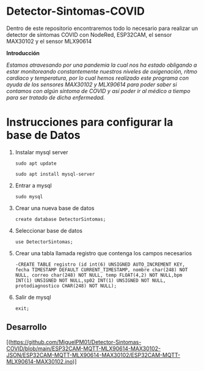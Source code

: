 # Detector-Sintomas-COVID
Dentro de este repositorio encontraremos todo lo necesario para realizar un detector de síntomas COVID con NodeRed, ESP32CAM, el sensor MAX30102 y el sensor MLX90614

**Introducción**

*Estamos atravesando por una pandemia la cual nos ha estado obligando a estar monitoreando constantemente nuestros niveles de oxigenación, ritmo cardiaco y temperatura, por lo cual hemos realizado este programa con ayuda de los sensores MAX30102 y  MLX90614 para poder  saber si contamos con algún síntoma de COVID y así poder ir al médico a tiempo para ser tratado de dicha enfermedad.*

# Instrucciones para configurar la base de Datos

1. Instalar mysql server

	`sudo apt update` 
	
	`sudo apt install mysql-server`
	
2. Entrar a mysql

	`sudo mysql`
	
3. Crear una nueva base de datos

	`create database DetectorSintomas;`
	
4. Seleccionar base de datos

	`use DetectorSintomas;`
	
5. Crear una tabla llamada registro que contenga los campos necesarios

	`-CREATE TABLE registro (id int(6) UNSIGNED AUTO_INCREMENT KEY, fecha TIMESTAMP DEFAULT CURRENT_TIMESTAMP, nombre char(248) NOT NULL, correo char(248) NOT NULL, temp FLOAT(4,2) NOT NULL,bpm INT(1) UNSIGNED NOT NULL,sp02 INT(1) UNSIGNED NOT NULL, protodiagnostico CHAR(248) NOT NULL);`
	
5. Salir de mysql

	`exit;`
	
## Desarrollo 
  
  [(https://github.com/MiguelPM01/Detector-Sintomas-COVID/blob/main/ESP32CAM-MQTT-MLX90614-MAX30102-JSON/ESP32CAM-MQTT-MLX90614-MAX30102/ESP32CAM-MQTT-MLX90614-MAX30102.ino)]
